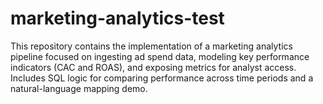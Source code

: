 # marketing-analytics-test
This repository contains the implementation of a marketing analytics pipeline focused on ingesting ad spend data, modeling key performance indicators (CAC and ROAS), and exposing metrics for analyst access. Includes SQL logic for comparing performance across time periods and a natural-language mapping demo.
